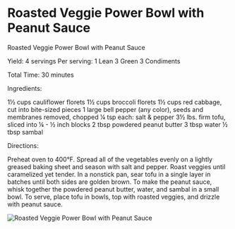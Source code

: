 # Roasted Veggie Power Bowl with Peanut Sauce

Roasted Veggie Power Bowl with Peanut Sauce

Yield:
4 servings
Per serving:
1 Lean
3 Green
3 Condiments

Total Time: 30 minutes

Ingredients:

1½ cups cauliflower florets
1½ cups broccoli florets
1½ cups red cabbage, cut into bite-sized pieces
1 large bell pepper (any color), seeds and membranes removed, chopped
¼ tsp each: salt & pepper
3½ lbs. firm tofu, sliced into ¼ - ½ inch blocks
2 tbsp powdered peanut butter
3 tbsp water
½ tbsp sambal

Directions:

Preheat oven to 400°F.
Spread all of the vegetables evenly on a lightly greased baking sheet and season with salt and pepper. Roast veggies until caramelized yet tender.
In a nonstick pan, sear tofu in a single layer in batches until both sides are golden brown.
To make the peanut sauce, whisk together the powdered peanut butter, water, and sambal in a small bowl.
To serve, place tofu in bowls, top with roasted veggies, and drizzle with peanut sauce.

![Roasted Veggie Power Bowl with Peanut Sauce](images/Roasted%20Veggie%20Power%20Bowl%20with%20Peanut%20Sauce.png)


